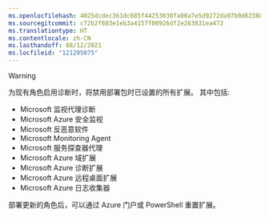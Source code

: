 ```yaml
---
ms.openlocfilehash: 4025dcdec361dc685f44253030fa08a7e5d9272da97b0d62388fa2d3bd37e72b
ms.sourcegitcommit: c72b2f603e1eb3a4157f00926df2e263831ea472
ms.translationtype: HT
ms.contentlocale: zh-CN
ms.lasthandoff: 08/12/2021
ms.locfileid: "121295075"
---
```

> [!WARNING]
> 为现有角色启用诊断时，将禁用部署包时已设置的所有扩展。 其中包括:
>
> * Microsoft 监视代理诊断
> * Microsoft Azure 安全监视
> * Microsoft 反恶意软件                 
> * Microsoft Monitoring Agent
> * Microsoft 服务探查器代理      
> * Microsoft Azure 域扩展        
> * Microsoft Azure 诊断扩展   
> * Microsoft Azure 远程桌面扩展
> * Microsoft Azure 日志收集器
>
> 部署更新的角色后，可以通过 Azure 门户或 PowerShell 重置扩展。
>
